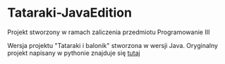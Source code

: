# Tataraki-JavaEdition

Projekt stworzony w ramach zaliczenia przedmiotu Programowanie III

Wersja projektu "Tataraki i balonik" stworzona w wersji Java.
Oryginalny projekt napisany w pythonie znajduje się [tutaj](https://github.com/K-Ptak/Tataraki)
